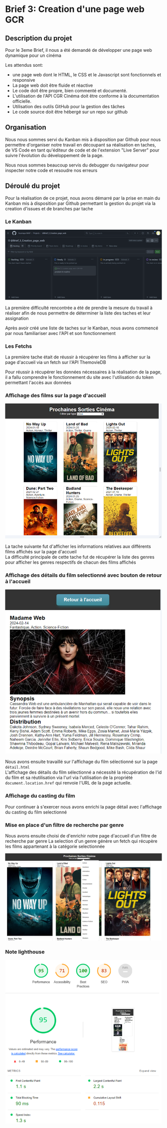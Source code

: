 # Brief 3: Creation d'une page web GCR

## Description du projet

Pour le 3eme Brief, il nous a été demandé de développer une page web dynamique pour un cinéma

Les attendus sont: 
- une page web dont le HTML, le CSS et le Javascript sont fonctionnels et responsive  
- La page web doit être fluide et réactive
- Le code doit être propre, bien commenté et documenté.
- L'utilisation de l'API CGR Cinéma doit être conforme à la documentation officielle.
- Utilisation des outils GitHub pour la gestion des tâches
- Le code source doit être hébergé sur un repo sur github


## Organisation

Nous nous sommes servi du Kanban mis à disposition par Github pour nous permettre d'organiser notre travail en découpant sa réalisation en taches, de  VS Code en tant qu'éditeur de code et de l'extension "Live Server" pour suivre l'évolution du développement de la page. 

Nous nous sommes beaucoup servis du debugger du navigateur pour inspecter notre code et resoudre nos erreurs 

## Déroulé du projet

Pour la réalisation de ce projet, nous avons démarré par la prise en main du Kanban mis à disposition par Github permettant la gestion du projet via la creation d'issues et de branches par tache

### Le Kanban

![Kanban](./img/Kanban.PNG)

La première difficulté rencontrée a été de prendre la mesure du travail à réaliser afin de nous permettre de déterminer la liste des taches et leur assignation

Après avoir créé une liste de taches sur le Kanban, nous avons commencé par nous familiariser avec l'API et son fonctionnement

### Les Fetchs

La première tache était de réussir à récupérer les films à afficher sur la page d'accueil via un fetch sur l'API ThemovieDB   

Pour réussir à récupérer les données nécessaires à la réalisation de la page, il a fallu comprendre le fonctionnement du site avec l'utilisation du token permettant l'accès aux données  

### Affichage des films sur la page d'accueil

![Page_d-accueil](./img/capture%20page%20d'accueil.PNG)

  
La tache suivante fut d'afficher les informations relatives aux différents films affichés sur la page d'accueil  
La difficulté principale de cette tache fut de récupérer la liste des genres pour afficher les genres respectifs de chacun des films affichés

### Affichage des détails du film selectionné avec bouton de retour à l'accueil

![details_film](./img/capture%20fiche%20detail%20film.PNG)

Nous avons ensuite travaillé sur l'affichage du film sélectionné sur la page `détail.html`  
L'affichage des détails du film sélectionné a nécessité la récupération de l'id du film et sa réutilisation via l'url via l'utilisation de la propriété `document.location.href` qui renvoie l'URL de la page actuelle.

### Affichage du casting du film

Pour continuer à s'exercer nous avons enrichi la page détail avec l'affichage du casting du film selectionné

### Mise en place d'un filtre de recherche par genre

Nous avons ensuite choisi de d'enrichir notre page d'accueil d'un filtre de recherche par genre 
La selection d'un genre génère un fetch qui récupère les films appartenant à la catégorie selectionnée


![filtre_de_recherche](./img/filtre%20de%20recherche.png)

### Note lighthouse

![Lighthouse](./img/lighthouse%20accueil.png)